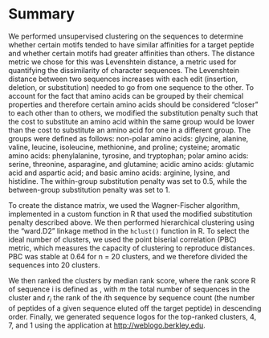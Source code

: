 # Summary
We performed unsupervised clustering on the sequences to determine whether certain motifs tended to have similar affinities for a target peptide and whether certain motifs had greater affinities than others. The distance metric we chose for this was Levenshtein distance, a metric used for quantifying the dissimilarity of character sequences. The Levenshtein distance between two sequences increases with each edit (insertion, deletion, or substitution) needed to go from one sequence to the other. To account for the fact that amino acids can be grouped by their chemical properties and therefore certain amino acids should be considered “closer” to each other than to others, we modified the substitution penalty such that the cost to substitute an amino acid within the same group would be lower than the cost to substitute an amino acid for one in a different group. The groups were defined as follows: non-polar amino acids: glycine, alanine, valine, leucine, isoleucine, methionine, and proline; cysteine; aromatic amino acids: phenylalanine, tyrosine, and tryptophan; polar amino acids: serine, threonine, asparagine, and glutamine; acidic amino acids: glutamic acid and aspartic acid; and basic amino acids: arginine, lysine, and histidine. The within-group substitution penalty was set to 0.5, while the between-group substitution penalty was set to 1. 

To create the distance matrix, we used the Wagner-Fischer algorithm, implemented in a custom function in R that used the modified substitution penalty described above. We then performed hierarchical clustering using the “ward.D2” linkage method in the `hclust()` function in R. To select the ideal number of clusters, we used the point biserial correlation (PBC) metric, which measures the capacity of clustering to reproduce distances. PBC was stable at 0.64 for n = 20 clusters, and we therefore divided the sequences into 20 clusters. 

We then ranked the clusters by median rank score, where the rank score R of sequence i is defined as , with *m* the total number of sequences in the cluster and *r<sub>i</sub>* the rank of the *i*th sequence by sequence count (the number of peptides of a given sequence eluted off the target peptide) in descending order. Finally, we generated sequence logos for the top-ranked clusters, 4, 7, and 1 using the application at http://weblogo.berkley.edu.
